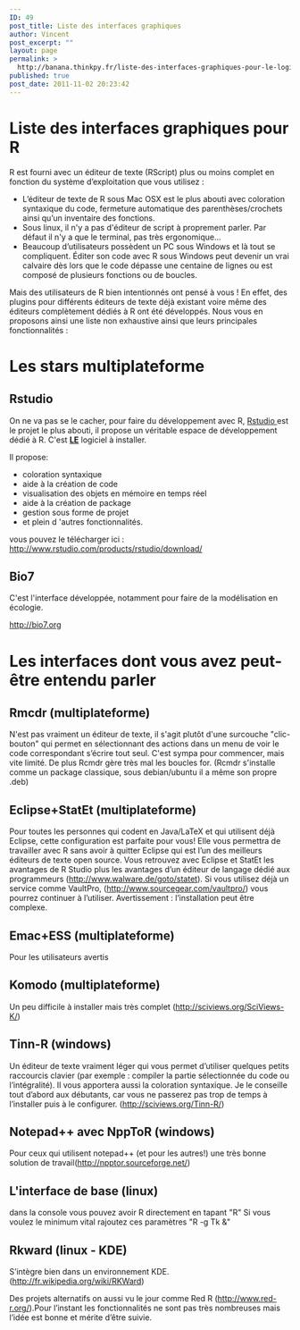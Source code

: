 ```yaml
---
ID: 49
post_title: Liste des interfaces graphiques
author: Vincent
post_excerpt: ""
layout: page
permalink: >
  http://banana.thinkpy.fr/liste-des-interfaces-graphiques-pour-le-logiciel-r/
published: true
post_date: 2011-11-02 20:23:42
---
```

<h1>Liste des interfaces graphiques pour R</h1>
R est fourni avec un éditeur de texte (RScript) plus ou moins complet en fonction du système d’exploitation que vous utilisez :
<ul>
 	<li>L’éditeur de texte de R sous Mac OSX est le plus abouti avec coloration syntaxique du code, fermeture automatique des parenthèses/crochets ainsi qu’un inventaire des fonctions.</li>
 	<li>Sous linux, il n'y a pas d'éditeur de script à proprement parler. Par défaut il n'y a que le terminal, pas très ergonomique...</li>
 	<li>Beaucoup d’utilisateurs possèdent un PC sous Windows et là tout se compliquent. Éditer son code avec R sous Windows peut devenir un vrai calvaire dès lors que le code dépasse une centaine de lignes ou est composé de plusieurs fonctions ou de boucles.</li>
</ul>
Mais des utilisateurs de R bien intentionnés ont pensé à vous ! En effet, des plugins pour différents éditeurs de texte déjà existant voire même des éditeurs complètement dédiés à R ont été développés. Nous vous en proposons ainsi une liste non exhaustive ainsi que leurs principales fonctionnalités :
<h1>Les stars multiplateforme</h1>
<h2>Rstudio</h2>
On ne va pas se le cacher, pour faire du développement avec R, <a href="http://www.rstudio.com/products/rstudio/download/" target="_blank" rel="noopener">Rstudio </a>est le projet le plus abouti, il propose un véritable espace de développement dédié à R. C'est <strong><span style="text-decoration: underline;">LE</span></strong> logiciel à installer.

Il propose:
<ul>
 	<li>coloration syntaxique</li>
 	<li>aide à la création de code</li>
 	<li>visualisation des objets en mémoire en temps réel</li>
 	<li>aide à la création de package</li>
 	<li>gestion sous forme de projet</li>
 	<li>et plein d 'autres fonctionnalités.</li>
</ul>
vous pouvez le télécharger ici : <a href="http://www.rstudio.com/products/rstudio/download/" target="_blank" rel="noopener">http://www.rstudio.com/products/rstudio/download/</a>
<h2>Bio7</h2>
C'est l'interface développée, notamment pour faire de la modélisation en écologie.

<a href="http://bio7.org">http://bio7.org</a>
<h1>Les interfaces dont vous avez peut-être entendu parler</h1>
<h2>Rmcdr (multiplateforme)</h2>
N'est pas vraiment un éditeur de texte, il s'agit plutôt d'une surcouche "clic-bouton" qui permet en sélectionnant des actions dans un menu de voir le code correspondant s’écrire tout seul. C'est sympa pour commencer, mais vite limité. De plus Rcmdr gère très mal les boucles for. (Rcmdr s'installe comme un package classique, sous debian/ubuntu il a même son propre .deb)
<h2>Eclipse+StatEt (multiplateforme)</h2>
Pour toutes les personnes qui codent en Java/LaTeX et qui utilisent déjà Eclipse, cette configuration est parfaite pour vous! Elle vous permettra de travailler avec R sans avoir à quitter Eclipse qui est l’un des meilleurs éditeurs de texte open source. Vous retrouvez avec Eclipse et StatEt les avantages de R Studio plus les avantages d’un éditeur de langage dédié aux programmeurs (<a href="http://www.walware.de/goto/statet">http://www.walware.de/goto/statet</a>). Si vous utilisez déjà un service comme VaultPro, (<a href="http://www.sourcegear.com/vaultpro/" target="_blank" rel="noopener">http://www.sourcegear.com/vaultpro/</a>) vous pourrez continuer à l’utiliser. Avertissement : l’installation peut être complexe.
<h2>Emac+ESS (multiplateforme)</h2>
Pour les utilisateurs avertis
<h2>Komodo (multiplateforme)</h2>
Un peu difficile à installer mais très complet (<a href="http://sciviews.org/SciViews-K/">http://sciviews.org/SciViews-K/</a>)
<h2>Tinn-R (windows)</h2>
Un éditeur de texte vraiment léger qui vous permet d’utiliser quelques petits raccourcis clavier (par exemple : compiler la partie sélectionnée du code ou l’intégralité). Il vous apportera aussi la coloration syntaxique. Je le conseille tout d’abord aux débutants, car vous ne passerez pas trop de temps à l’installer puis à le configurer. (<a href="http://sciviews.org/Tinn-R/" target="_blank" rel="noopener">http://sciviews.org/Tinn-R/</a>)
<h2>Notepad++ avec NppToR (windows)</h2>
Pour ceux qui utilisent notepad++ (et pour les autres!) une très bonne solution de travail(<a href="http://npptor.sourceforge.net/" target="_blank" rel="noopener">http://npptor.sourceforge.net/</a>)
<h2>L'interface de base (linux)</h2>
dans la console vous pouvez avoir R directement en tapant "R"
Si vous voulez le minimum vital rajoutez ces paramètres "R -g Tk &amp;"
<h2>Rkward (linux - KDE)</h2>
S’intègre bien dans un environnement KDE. (<a href="http://fr.wikipedia.org/wiki/RKWard">http://fr.wikipedia.org/wiki/RKWard</a>)

Des projets alternatifs on aussi vu le jour comme Red R (<a href="http://www.red-r.org/" target="_blank" rel="noopener">http://www.red-r.org/</a>).Pour l’instant les fonctionnalités ne sont pas très nombreuses mais l’idée est bonne et mérite d’être suivie.